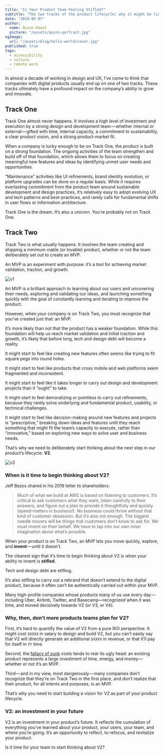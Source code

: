 ```yaml
---
title: "Is Your Product Team Feeling Stifled?"
subtitle: "The two tracks of the product lifecycle: why it might be time for your team to start thinking about V2."
date: "2019-05-07"
author:
  name: Quinn Keast
  picture: "/assets/quinn-portrait.jpg"
ogImage:
  url: "/assets/blog/hello-world/cover.jpg"
published: true
tags:
  - accessibility
  - culture
  - remote work
---
```


In almost a decade of working in design and UX, I’ve come to think that companies with digital products usually end up on one of two tracks. These tracks ultimately have a profound impact on the company’s ability to grow and innovate.

## Track One

Track One almost never happens. It involves a high level of investment and execution by a strong design and development team — whether internal or external — gifted with time, internal capacity, a commitment to sustainability, a clear product vision, and a strong product-market fit.

When a company is lucky enough to be on Track One, the product is built on a strong foundation. The ongoing activities of the team strengthen and build off of that foundation, which allows them to focus on creating meaningful new features and ideas by identifying unmet user needs and opportunities.

“Maintenance” activities like UI refinements, brand identity evolution, or platform upgrades can be done on a regular basis. While it requires everlasting commitment from the product team around sustainable development and design practices, it’s relatively easy to adopt evolving UX and tech patterns and best-practices, and rarely calls for fundamental shifts in user flows or information architecture.

Track One is the dream. It’s also a unicorn. You’re probably not on Track One.

## Track Two

Track Two is what usually happens. It involves the team creating and shipping a minimum viable (or lovable) product, whether or not the team deliberately set out to create an MVP.

An MVP is an experiment with purpose: it’s a tool for achieving market validation, traction, and growth.

![v1](/assets/writing/tracks-v1.jpeg)

An MVP is a brilliant approach to learning about our users and uncovering their needs, exploring and validating our ideas, and launching something quickly with the goal of constantly learning and iterating to improve the product.

However, when your company is on Track Two, you must recognize that you’ve created just that: an MVP.

It’s more likely than not that the product has a weaker foundation. While this foundation will help us reach market validation and initial traction and growth, it’s likely that before long, tech and design debt will become a reality.

It might start to feel like creating new features often seems like trying to fit square pegs into round holes.

It might start to feel like products that cross mobile and web platforms seem fragmented and inconsistent.

It might start to feel like it takes longer to carry out design and development projects than it “ought” to take.

It might start to feel demoralizing or pointless to carry out refinements, because they rarely solve underlying and fundamental product, usability, or technical challenges.

It might start to feel like decision-making around new features and projects is “prescriptive,” breaking down ideas and features until they reach something that might fit the team’s capacity to execute, rather than “innovative,” based on exploring new ways to solve user and business needs.

That’s why we need to deliberately start thinking about the next step in our product’s lifecycle: **V2**.

![v2](/assets/writing/tracks-v2.jpeg)

### When is it time to begin thinking about V2?

Jeff Bezos shared in his 2019 letter to shareholders:

> Much of what we build at AWS is based on listening to customers. It’s critical to ask customers what they want, listen carefully to their answers, and figure out a plan to provide it thoughtfully and quickly (speed matters in business!). No business could thrive without that kind of customer obsession. But it’s also not enough. The biggest needle movers will be things that customers don’t know to ask for. We must invent on their behalf. We have to tap into our own inner imagination about what’s possible.

When your product is on Track Two, an MVP lets you move quickly, explore, and **invent** — until it doesn’t.

The clearest sign that it’s time to begin thinking about V2 is when your ability to invent is **stifled**.

Tech and design debt are stifling.

It’s also stifling to carry out a rebrand that doesn’t extend to the digital product, because it often can’t be authentically carried out within your MVP.

Many high-profile companies whose products many of us use every day — including Uber, Airbnb, Twitter, and Basecamp—recognized when it was time, and moved decisively towards V2 (or V3, or V4).

### Why, then, don’t more products teams plan for V2?

First, it’s hard to quantify the value of V2 from a pure ROI perspective. It might cost `$XXXX` in salary to design and build V2, but you can’t easily say that V2 will directly generate an additional `$XXXX` in revenue, or that it’ll pay for itself in `YY` time.

Second, the [fallacy of sunk](https://en.wikipedia.org/wiki/Sunk_cost#Loss_aversion_and_the_sunk_cost_fallacy) costs tends to rear its ugly head: an existing product represents a large investment of time, energy, and money — whether or not it’s an MVP.

Third — and in my view, most dangerously — many companies don’t recognize that they’re on Track Two in the first place, and don’t realize that their product, for all intents and purposes, is an MVP.

That’s why you need to start building a vision for V2 as part of your product lifecycle.

### V2: an investment in your future

V2 is an investment in your product’s future. It reflects the cumulation of everything you’ve learned about your product, your users, your team, and where you’re going. It’s an opportunity to reflect, to refocus, and revitalize your product.

Is it time for your team to start thinking about V2?
